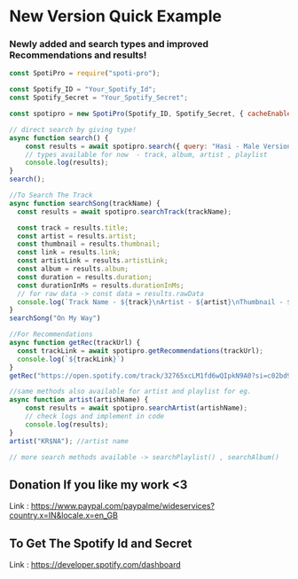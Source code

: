 # New Version Quick Example 

###  Newly added and search types and improved Recommendations and results!

```javascript
const SpotiPro = require("spoti-pro");

const Spotify_ID = "Your_Spotify_Id";
const Spotify_Secret = "Your_Spotify_Secret";

const spotipro = new SpotiPro(Spotify_ID, Spotify_Secret, { cacheEnabled: false }); // default set to false not ness to define

// direct search by giving type!
async function search() {
    const results = await spotipro.search({ query: "Hasi - Male Version", type: "track"});
    // types available for now  - track, album, artist , playlist
    console.log(results);
}
search();

//To Search The Track
async function searchSong(trackName) {
  const results = await spotipro.searchTrack(trackName);

  const track = results.title;
  const artist = results.artist;
  const thumbnail = results.thumbnail;
  const link = results.link;
  const artistLink = results.artistLink;
  const album = results.album;
  const duration = results.duration;
  const durationInMs = results.durationInMs;
  // for raw data -> const data = results.rawData
  console.log(`Track Name - ${track}\nArtist - ${artist}\nThumbnail - ${thumbnail}\nLink - ${link}`)//
}
searchSong("On My Way")

//For Recommendations
async function getRec(trackUrl) {
  const trackLink = await spotipro.getRecommendations(trackUrl);
  console.log(`${trackLink}`)
}
getRec("https://open.spotify.com/track/32765xcLM1fd6wQIpkN9A0?si=c02bd979415c4bd9"); // link of the spotify url of previous track

//same methods also available for artist and playlist for eg.
async function artist(artishName) {
    const results = await spotipro.searchArtist(artishName);
    // check logs and implement in code
    console.log(results);
}
artist("KR$NA"); //artist name 

// more search methods available -> searchPlaylist() , searchAlbum()
```
## Donation If you like my work <3
Link : https://www.paypal.com/paypalme/wideservices?country.x=IN&locale.x=en_GB

## To Get The Spotify Id and Secret
Link : https://developer.spotify.com/dashboard
